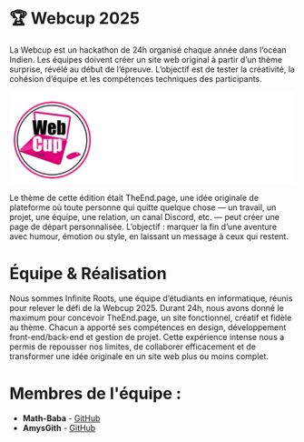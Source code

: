 # 🏆 Webcup 2025
La Webcup est un hackathon de 24h organisé chaque année dans l’océan Indien. Les équipes doivent créer un site web original à partir d’un thème surprise, révélé au début de l’épreuve. L’objectif est de tester la créativité, la cohésion d’équipe et les compétences techniques des participants.
<p align="center">
  <img src="assets/images/logo_webcup.webp" />
</p>
Le thème de cette édition était TheEnd.page, une idée originale de plateforme où toute personne qui quitte quelque chose — un travail, un projet, une équipe, une relation, un canal Discord, etc. — peut créer une page de départ personnalisée.
L’objectif : marquer la fin d’une aventure avec humour, émotion ou style, en laissant un message à ceux qui restent.

# Équipe & Réalisation
Nous sommes Infinite Roots, une équipe d’étudiants en informatique, réunis pour relever le défi de la Webcup 2025. Durant 24h, nous avons donné le maximum pour concevoir TheEnd.page, un site fonctionnel, créatif et fidèle au thème.
Chacun a apporté ses compétences en design, développement front-end/back-end et gestion de projet. Cette expérience intense nous a permis de repousser nos limites, de collaborer efficacement et de transformer une idée originale en un site web plus ou moins complet.

# Membres de l'équipe : 
- **Math-Baba** - [GitHub](https://github.com/Math-Baba)
- **AmysGith** - [GitHub](https://github.com/AmysGith)
